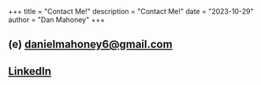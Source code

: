+++
title = "Contact Me!"
description = "Contact Me!"
date = "2023-10-29"
author = "Dan Mahoney"
+++

## (e) danielmahoney6@gmail.com
## [LinkedIn](https://www.linkedin.com/in/dan-mahoney-554553155/)
